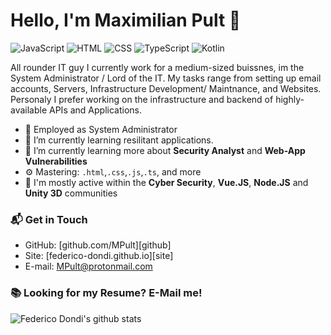 # Hello, I'm Maximilian Pult 👋
![JavaScript](https://img.shields.io/badge/JavaScript-Intermediate-yellow)
![HTML](https://img.shields.io/badge/HTML-Good-orange)
![CSS](https://img.shields.io/badge/CSS-Good-blue)
![TypeScript](https://img.shields.io/badge/TypeScript-Intermediate-lightgrey)
![Kotlin](https://img.shields.io/badge/Kotlin-Beginner-lightgrey)

All rounder IT guy I currently work for a medium-sized buissnes, im the System Administrator / Lord of the IT. My tasks range from setting up email accounts, Servers, Infrastructure Development/ Maintnance, and Websites. Personaly I prefer working on the infrastructure and backend of highly-available APIs and Applications.  

- 🔭 Employed as System Administrator
- 🌱 I’m currently learning resilitant applications.
- 🌱 I’m currently learning more about **Security Analyst** and **Web-App Vulnerabilities**
- ⚙️ Mastering: `.html`,`.css`,`.js`,`.ts`, and more
- 💬 I'm mostly active within the **Cyber Security**, **Vue.JS**, **Node.JS** and **Unity 3D** communities

### 📬 Get in Touch

- GitHub: [github.com/MPult][github]
- Site: [federico-dondi.github.io][site]
- E-mail: MPult@protonmail.com

### 📚 Looking for my Resume? E-Mail me!

![Federico Dondi's github stats](https://github-readme-stats.vercel.app/api?username=MPult&show_icons=true&hide_border=true)
